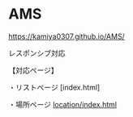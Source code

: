 # AMS
https://kamiya0307.github.io/AMS/

レスポンシブ対応

【対応ページ】

・リストページ [index.html]

・場所ページ [location/index.html](データのスタイル未設定)
